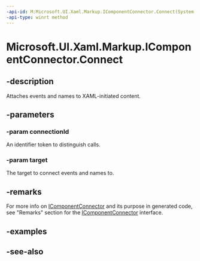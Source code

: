 ```yaml
---
-api-id: M:Microsoft.UI.Xaml.Markup.IComponentConnector.Connect(System.Int32,System.Object)
-api-type: winrt method
---
```


<!-- Method syntax
public void Connect(System.Int32 connectionId, System.Object target)
-->

# Microsoft.UI.Xaml.Markup.IComponentConnector.Connect

## -description
Attaches events and names to XAML-initiated content.

## -parameters
### -param connectionId
An identifier token to distinguish calls.

### -param target
The target to connect events and names to.

## -remarks
For more info on [IComponentConnector](icomponentconnector.md) and its purpose in generated code, see "Remarks" section for the [IComponentConnector](icomponentconnector.md) interface.

## -examples

## -see-also
